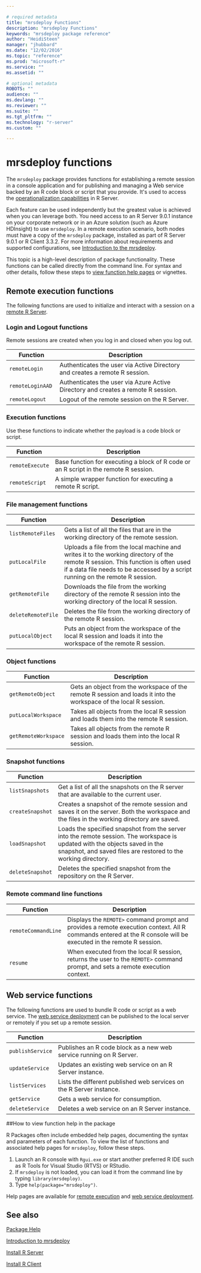 ```yaml
---

# required metadata
title: "mrsdeploy Functions"
description: "mrsdeploy Functions"
keywords: "mrsdeploy package reference"
author: "HeidiSteen"
manager: "jhubbard"
ms.date: "12/02/2016"
ms.topic: "reference"
ms.prod: "microsoft-r"
ms.service: ""
ms.assetid: ""

# optional metadata
ROBOTS: ""
audience: ""
ms.devlang: ""
ms.reviewer: ""
ms.suite: ""
ms.tgt_pltfrm: ""
ms.technology: "r-server"
ms.custom: ""

---
```


# mrsdeploy functions

The `mrsdeploy` package provides functions for establishing a remote session in a console application and for publishing and managing a Web service backed by an R code block or script that you provide. It's used to access the [operationalization capabilities](~/operationalize/about.md) in R Server.

Each feature can be used independently but the greatest value is achieved when you can leverage both. You need access to an R Server 9.0.1 instance on your corporate network or in an Azure solution (such as Azure HDInsight) to use `mrsdeploy`. In a remote execution scenario, both nodes must have a copy of the `mrsdeploy` package, installed as part of R Server 9.0.1 or R Client 3.3.2. For more information about requirements and supported configurations, see [Introduction to the mrsdeploy](mrsdeploy-intro-vignette.md).

This topic is a high-level description of package functionality. These functions can be called directly from the command line. For syntax and other details, follow these steps to [view function help pages](#findmore) or vignettes.

## Remote execution functions

The following functions are used to initialize and interact with a session on a [remote R Server](mrsdeploy-remoteexec-vignette.md).

### Login and Logout functions

Remote sessions are created when you log in and closed when you log out.

|Function | Description |
|---------|---------|
|`remoteLogin` |Authenticates the user via Active Directory and creates a remote R session.|
|`remoteLoginAAD `|Authenticates the user via Azure Active Directory and creates a remote R session. |
|`remoteLogout` |Logout of the remote session on the R Server.|

### Execution functions

Use these functions to indicate whether the payload is a code block or script.

|Function | Description |
|---------|---------|
|`remoteExecute`|Base function for executing a block of R code or an R script in the remote R session. |
|`remoteScript `|A simple wrapper function for executing a remote R script.|

### File management functions

|Function | Description |
|---------|---------|
|`listRemoteFiles` |Gets a list of all the files that are in the working directory of the remote session. |
|`putLocalFile` |Uploads a file from the local machine and writes it to the working directory of the remote R session. This function is often used if a data file needs to be accessed by a script running on the remote R session. |
|`getRemoteFile` |Downloads the file from the working directory of the remote R session into the working directory of the local R session. |
|`deleteRemoteFile` |Deletes the file from the working directory of the remote R session. |
|`putLocalObject` |Puts an object from the workspace of the local R session and loads it into the workspace of the remote R session. |

### Object functions

|Function | Description |
|---------|---------|
|`getRemoteObject` |Gets an object from the workspace of the remote R session and loads it into the workspace of the local R session. |
|`putLocalWorkspace`|Takes all objects from the local R session and loads them into the remote R session. |
|`getRemoteWorkspace`|Takes all objects from the remote R session and loads them into the local R session. |

### Snapshot functions

|Function | Description |
|---------|---------|
|`listSnapshots` |Get a list of all the snapshots on the R server that are available to the current user. |
|`createSnapshot` |Creates a snapshot of the remote session and saves it on the server. Both the workspace and the files in the working directory are saved. |
|`loadSnapshot `|Loads the specified snapshot from the server into the remote session. The workspace is updated with the objects saved in the snapshot, and saved files are restored to the working directory. |
|`deleteSnapshot` |Deletes the specified snapshot from the repository on the R Server. |

### Remote command line functions

|Function | Description |
|---------|---------|
|`remoteCommandLine`|Displays the `REMOTE>` command prompt and provides a remote execution context. All R commands entered at the R console will be executed in the remote R session. |
|`resume` |When executed from the local R session, returns the user to the `REMOTE>` command prompt, and sets a remote execution context. |

## Web service functions

The following functions are used to bundle R code or script as a web service. The [web service deployment](mrsdeploy-websrv-vignette.md) can be published to the local server or remotely if you set up a remote session.

|Function | Description |
|---------|-------------|
|`publishService` |Publishes an R code block as a new web service running on R Server. |
|`updateService` |Updates an existing web service on an R Server instance. |
|`listServices` |Lists the different published web services on the R Server instance. |
|`getService` |Gets a web service for consumption. |
|`deleteService `|Deletes a web service on an R Server instance. |

<a name="findmore"></a>
##How to view function help in the package

R Packages often include embedded help pages, documenting the syntax and parameters of each function. To view the list of functions and associated help pages for `mrsdeploy`, follow these steps.

1. Launch an R console with `Rgui.exe` or start another preferred R IDE such as R Tools for Visual Studio (RTVS) or RStudio.
2. If `mrsdeploy` is not loaded, you can load it from the command line by typing `library(mrsdeploy)`.
3. Type `help(package="mrsdeploy")`.

Help pages are available for [remote execution](mrsdeploy-remoteexec-vignette.md) and [web service deployment](mrsdeploy-websrv-vignette.md).

## See also

[Package Help](~/package-reference.md)

[Introduction to mrsdeploy](mrsdeploy-intro-vignette.md)

[Install R Server](~/rserver.md)

[Install R Client](~/r-client.md)
